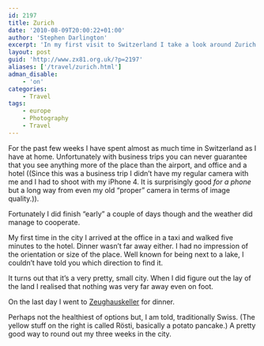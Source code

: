 ```yaml
---
id: 2197
title: Zurich
date: '2010-08-09T20:00:22+01:00'
author: 'Stephen Darlington'
excerpt: 'In my first visit to Switzerland I take a look around Zurich.'
layout: post
guid: 'http://www.zx81.org.uk/?p=2197'
aliases: ['/travel/zurich.html']
adman_disable:
    - 'on'
categories:
    - Travel
tags:
    - europe
    - Photography
    - Travel
---
```


For the past few weeks I have spent almost as much time in Switzerland as I have at home. Unfortunately with business trips you can never guarantee that you see anything more of the place than the airport, and office and a hotel ((Since this was a business trip I didn’t have my regular camera with me and I had to shoot with my iPhone 4. It is surprisingly good *for a phone* but a long way from even my old “proper” camera in terms of image quality.)).

Fortunately I did finish “early” a couple of days though and the weather did manage to cooperate.

My first time in the city I arrived at the office in a taxi and walked five minutes to the hotel. Dinner wasn’t far away either. I had no impression of the orientation or size of the place. Well known for being next to a lake, I couldn’t have told you which direction to find it.

It turns out that it’s a very pretty, small city. When I did figure out the lay of the land I realised that nothing was very far away even on foot.

On the last day I went to [Zeughauskeller](http://www.zeughauskeller.ch/) for dinner.

Perhaps not the healthiest of options but, I am told, traditionally Swiss. (The yellow stuff on the right is called Rösti, basically a potato pancake.) A pretty good way to round out my three weeks in the city.